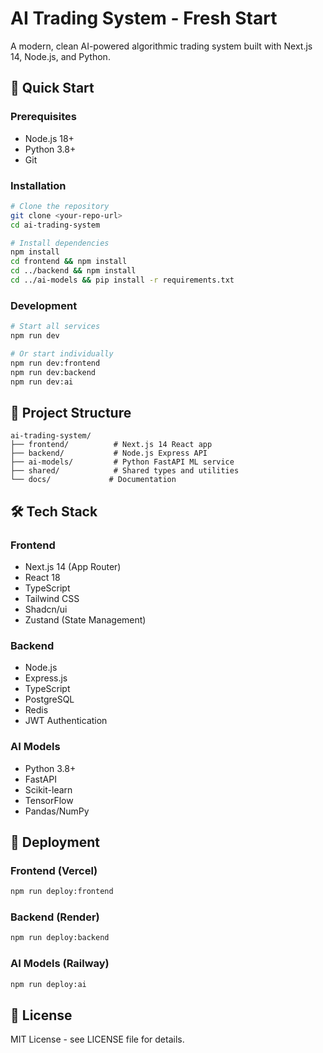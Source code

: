 # AI Trading System - Fresh Start

A modern, clean AI-powered algorithmic trading system built with Next.js 14, Node.js, and Python.

## 🚀 Quick Start

### Prerequisites
- Node.js 18+
- Python 3.8+
- Git

### Installation
```bash
# Clone the repository
git clone <your-repo-url>
cd ai-trading-system

# Install dependencies
npm install
cd frontend && npm install
cd ../backend && npm install
cd ../ai-models && pip install -r requirements.txt
```

### Development
```bash
# Start all services
npm run dev

# Or start individually
npm run dev:frontend
npm run dev:backend
npm run dev:ai
```

## 📁 Project Structure

```
ai-trading-system/
├── frontend/          # Next.js 14 React app
├── backend/           # Node.js Express API
├── ai-models/         # Python FastAPI ML service
├── shared/            # Shared types and utilities
└── docs/             # Documentation
```

## 🛠 Tech Stack

### Frontend
- Next.js 14 (App Router)
- React 18
- TypeScript
- Tailwind CSS
- Shadcn/ui
- Zustand (State Management)

### Backend
- Node.js
- Express.js
- TypeScript
- PostgreSQL
- Redis
- JWT Authentication

### AI Models
- Python 3.8+
- FastAPI
- Scikit-learn
- TensorFlow
- Pandas/NumPy

## 🚀 Deployment

### Frontend (Vercel)
```bash
npm run deploy:frontend
```

### Backend (Render)
```bash
npm run deploy:backend
```

### AI Models (Railway)
```bash
npm run deploy:ai
```

## 📝 License

MIT License - see LICENSE file for details.
